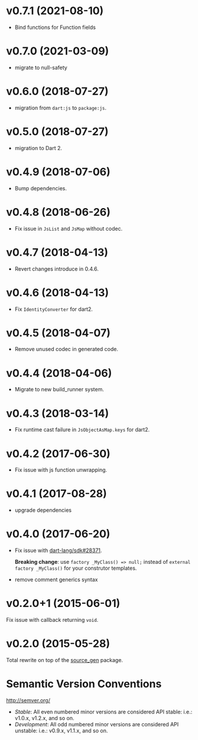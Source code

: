 # v0.7.1 (2021-08-10)

- Bind functions for Function fields

# v0.7.0 (2021-03-09)

- migrate to null-safety

# v0.6.0 (2018-07-27)

- migration from `dart:js` to `package:js`.

# v0.5.0 (2018-07-27)

- migration to Dart 2.

# v0.4.9 (2018-07-06)

- Bump dependencies.

# v0.4.8 (2018-06-26)

- Fix issue in `JsList` and `JsMap` without codec.

# v0.4.7 (2018-04-13)

- Revert changes introduce in 0.4.6.

# v0.4.6 (2018-04-13)

- Fix `IdentityConverter` for dart2.

# v0.4.5 (2018-04-07)

- Remove unused codec in generated code.

# v0.4.4 (2018-04-06)

- Migrate to new build_runner system.

# v0.4.3 (2018-03-14)

- Fix runtime cast failure in `JsObjectAsMap.keys` for dart2.

# v0.4.2 (2017-06-30)

- Fix issue with js function unwrapping.

# v0.4.1 (2017-08-28)

- upgrade dependencies

# v0.4.0 (2017-06-20)

- Fix issue with [dart-lang/sdk#28371](https://github.com/dart-lang/sdk/issues/28371).

  **Breaking change**: use `factory _MyClass() => null;` instead of
  `external factory _MyClass()` for your construtor templates.
- remove comment generics syntax

# v0.2.0+1 (2015-06-01)

Fix issue with callback returning `void`.

# v0.2.0 (2015-05-28)

Total rewrite on top of the [source_gen](https://pub.dartlang.org/packages/source_gen)
package.

# Semantic Version Conventions

http://semver.org/

- *Stable*:  All even numbered minor versions are considered API stable:
  i.e.: v1.0.x, v1.2.x, and so on.
- *Development*: All odd numbered minor versions are considered API unstable:
  i.e.: v0.9.x, v1.1.x, and so on.
